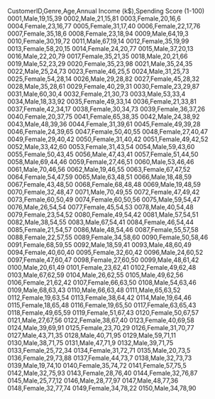 CustomerID,Genre,Age,Annual Income (k$),Spending Score (1-100)
0001,Male,19,15,39
0002,Male,21,15,81
0003,Female,20,16,6
0004,Female,23,16,77
0005,Female,31,17,40
0006,Female,22,17,76
0007,Female,35,18,6
0008,Female,23,18,94
0009,Male,64,19,3
0010,Female,30,19,72
0011,Male,67,19,14
0012,Female,35,19,99
0013,Female,58,20,15
0014,Female,24,20,77
0015,Male,37,20,13
0016,Male,22,20,79
0017,Female,35,21,35
0018,Male,20,21,66
0019,Male,52,23,29
0020,Female,35,23,98
0021,Male,35,24,35
0022,Male,25,24,73
0023,Female,46,25,5
0024,Male,31,25,73
0025,Female,54,28,14
0026,Male,29,28,82
0027,Female,45,28,32
0028,Male,35,28,61
0029,Female,40,29,31
0030,Female,23,29,87
0031,Male,60,30,4
0032,Female,21,30,73
0033,Male,53,33,4
0034,Male,18,33,92
0035,Female,49,33,14
0036,Female,21,33,81
0037,Female,42,34,17
0038,Female,30,34,73
0039,Female,36,37,26
0040,Female,20,37,75
0041,Female,65,38,35
0042,Male,24,38,92
0043,Male,48,39,36
0044,Female,31,39,61
0045,Female,49,39,28
0046,Female,24,39,65
0047,Female,50,40,55
0048,Female,27,40,47
0049,Female,29,40,42
0050,Female,31,40,42
0051,Female,49,42,52
0052,Male,33,42,60
0053,Female,31,43,54
0054,Male,59,43,60
0055,Female,50,43,45
0056,Male,47,43,41
0057,Female,51,44,50
0058,Male,69,44,46
0059,Female,27,46,51
0060,Male,53,46,46
0061,Male,70,46,56
0062,Male,19,46,55
0063,Female,67,47,52
0064,Female,54,47,59
0065,Male,63,48,51
0066,Male,18,48,59
0067,Female,43,48,50
0068,Female,68,48,48
0069,Male,19,48,59
0070,Female,32,48,47
0071,Male,70,49,55
0072,Female,47,49,42
0073,Female,60,50,49
0074,Female,60,50,56
0075,Male,59,54,47
0076,Male,26,54,54
0077,Female,45,54,53
0078,Male,40,54,48
0079,Female,23,54,52
0080,Female,49,54,42
0081,Male,57,54,51
0082,Male,38,54,55
0083,Male,67,54,41
0084,Female,46,54,44
0085,Female,21,54,57
0086,Male,48,54,46
0087,Female,55,57,58
0088,Female,22,57,55
0089,Female,34,58,60
0090,Female,50,58,46
0091,Female,68,59,55
0092,Male,18,59,41
0093,Male,48,60,49
0094,Female,40,60,40
0095,Female,32,60,42
0096,Male,24,60,52
0097,Female,47,60,47
0098,Female,27,60,50
0099,Male,48,61,42
0100,Male,20,61,49
0101,Female,23,62,41
0102,Female,49,62,48
0103,Male,67,62,59
0104,Male,26,62,55
0105,Male,49,62,56
0106,Female,21,62,42
0107,Female,66,63,50
0108,Male,54,63,46
0109,Male,68,63,43
0110,Male,66,63,48
0111,Male,65,63,52
0112,Female,19,63,54
0113,Female,38,64,42
0114,Male,19,64,46
0115,Female,18,65,48
0116,Female,19,65,50
0117,Female,63,65,43
0118,Female,49,65,59
0119,Female,51,67,43
0120,Female,50,67,57
0121,Male,27,67,56
0122,Female,38,67,40
0123,Female,40,69,58
0124,Male,39,69,91
0125,Female,23,70,29
0126,Female,31,70,77
0127,Male,43,71,35
0128,Male,40,71,95
0129,Male,59,71,11
0130,Male,38,71,75
0131,Male,47,71,9
0132,Male,39,71,75
0133,Female,25,72,34
0134,Female,31,72,71
0135,Male,20,73,5
0136,Female,29,73,88
0137,Female,44,73,7
0138,Male,32,73,73
0139,Male,19,74,10
0140,Female,35,74,72
0141,Female,57,75,5
0142,Male,32,75,93
0143,Female,28,76,40
0144,Female,32,76,87
0145,Male,25,77,12
0146,Male,28,77,97
0147,Male,48,77,36
0148,Female,32,77,74
0149,Female,34,78,22
0150,Male,34,78,90
